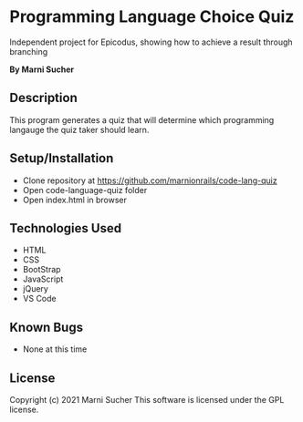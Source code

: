 # Programming Language Choice Quiz

Independent project for Epicodus, showing how to achieve a result through branching

**By Marni Sucher**

## Description

This program generates a quiz that will determine which programming langauge the quiz taker should learn. 

## Setup/Installation

* Clone repository at https://github.com/marnionrails/code-lang-quiz
* Open code-language-quiz folder
* Open index.html in browser

## Technologies Used
* HTML
* CSS
* BootStrap
* JavaScript
* jQuery
* VS Code

## Known Bugs

* None at this time

## License

Copyright (c) 2021 Marni Sucher
This software is licensed under the GPL license. 